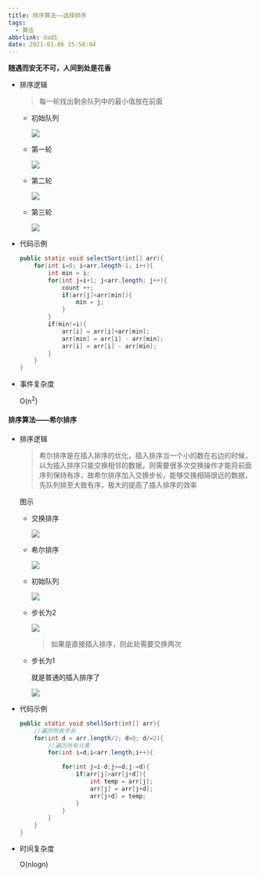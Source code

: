 ```yaml
---
title: 排序算法——选择排序
tags:
  - 算法
abbrlink: dad5
date: 2021-01-06 15:58:04
---
```

**随遇而安无不可，人间到处是花香**
<!--more-->
- 排序逻辑

  > 每一轮找出剩余队列中的最小值放在前面

  - 初始队列

    ![](https://gitee.com/buxiaoxing/image-bed/raw/master/img/1747833-20200720210541722-57793447.png)



  - 第一轮

    ![](https://gitee.com/buxiaoxing/image-bed/raw/master/img/1747833-20200720210603737-839275738.png)



  - 第二轮

    ![](https://gitee.com/buxiaoxing/image-bed/raw/master/img/1747833-20200720210617937-173939011.png)



  - 第三轮

    ![](https://gitee.com/buxiaoxing/image-bed/raw/master/img/1747833-20200720210636862-1205988842.png)



- 代码示例

  ```java
  public static void selectSort(int[] arr){
      for(int i=0; i<arr.length-1; i++){
          int min = i;
          for(int j=i+1; j<arr.length; j++){
              count ++;
              if(arr[j]<arr[min]){
                  min = j;
              }
          }
          if(min!=i){
              arr[i] = arr[i]+arr[min];
              arr[min] = arr[i] - arr[min];
              arr[i] = arr[i] - arr[min];
          }
      }
  }
  ```

- 事件复杂度

  O(n<sup>2</sup>)



#### 排序算法——希尔排序

- 排序逻辑

  > 希尔排序是在插入排序的优化，插入排序当一个小的数在右边的时候，以为插入排序只能交换相邻的数据，则需要很多次交换操作才能将前面序列保持有序，故希尔排序加入交换步长，能够交换相隔很远的数据，先队列排至大致有序，极大的提高了插入排序的效率

  图示

  - 交换排序

    ![](https://gitee.com/buxiaoxing/image-bed/raw/master/img/1747833-20200720220017895-2037494031.png)
    
  - 希尔排序

    ![](https://gitee.com/buxiaoxing/image-bed/raw/master/img/1747833-20200720220029758-1529678786.png)

  - 初始队列

    ![](https://gitee.com/buxiaoxing/image-bed/raw/master/img/1747833-20200720210541722-57793447.png)

  - 步长为2

    ![](https://gitee.com/buxiaoxing/image-bed/raw/master/img/1747833-20200720220044052-61773198.png)

    > 如果是直接插入排序，则此处需要交换两次

  - 步长为1

    就是普通的插入排序了

    ![](https://gitee.com/buxiaoxing/image-bed/raw/master/img/1747833-20200720210636862-1205988842.png)

  

- 代码示例

  ```java
  public static void shellSort(int[] arr){
      //遍历所有步长
      for(int d = arr.length/2; d>0; d/=2){
          //遍历所有元素
          for(int i=d;i<arr.length;i++){
  
              for(int j=i-d;j>=d;j-=d){
                  if(arr[j]>arr[j+d]){
                      int temp = arr[j];
                      arr[j] = arr[j+d];
                      arr[j+d] = temp;
                  }
              }
          }
      }
  }
  ```

  

- 时间复杂度

  O(nlogn)


